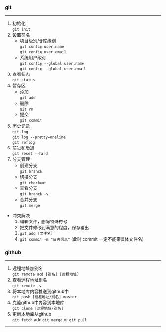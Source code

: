 ### git
***
1. 初始化   
   `git init`	
2. 设置签名  
   + 项目级别/仓库级别     
     `git config user.name`  
     `git config user.email`     
   + 系统用户级别  
     `git config --global user.name`  
     `git config --global user.email`  
3. 查看状态  
   `git status`
4. 暂存区  
   + 添加  
     `git add`     
   + 删除  
     `git rm`     
   + 提交  
     `git commit`
5. 历史记录  
   `git log`  
   `git log --pretty=oneline`  
   `git reflog`  
6. 前进和后退    
   `git reset --hard`  
7. 分支管理  
   + 创建分支  
     `git branch`
   + 切换分支  
     `git checkout` 
   + 查看分支  
     `git branch -v` 
   + 合并分支  
     `git merge` 
+ 冲突解决  
  1. 编辑文件，删除特殊符号  
  2. 把文件修改到满意的程度，保存退出  
  3. `git add [文件名]`  
  4. `git commit -m "日志信息"` (此时 commit 一定不能带具体文件名)  
### github
***
1. 远程地址加别名    
   `git remote add [别名] [远程地址]`
2. 查看远程地址别名   
   `git remote -v`   
3. 将本地库内容推送到github中  
   `git push [远程地址/别名] master`
4. 克隆github中内容到本地库  
   `git clone [远程地址/别名]`
5. 更新本地库从github  
   `git fetch` add `git merge`
   or `git pull`
***
